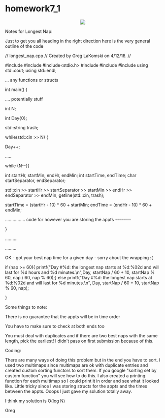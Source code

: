 # homework7_1
<p align="center">
<img src= https://media.giphy.com/media/WWdJ4bEzFomUE/giphy.gif>
</p>
Notes for Longest Nap: 

 

Just to get you all heading in the right direction here is the very general outline of the code 

// longest_nap.cpp 
// Created by Greg LaKomski on 4/12/18. 
// 
 
 
#include<iostream> 
#include<cmath> 
#include<stdio.h> 
#include<string> 
#include<set> 
#include<iterator> 
using std::cout; 
using std::endl; 

 

... any functions or structs 

 

int main() { 

.... potentially stuff 

int N; 

int Day{0}; 

std::string trash; 

 

while(std::cin >> N) { 

Day++; 

..... 

 

while (N--){ 
 

int startHr, startMin, endHr, endMin; 
int startTime, endTime; 
char startSeparator, endSeparator; 
 
std::cin >> startHr >> startSeparator >> startMin >> endHr >> endSeparator >> endMin; 
getline(std::cin, trash); 

 

startTime = (startHr - 10) * 60 + startMin; 
endTime = (endHr - 10) * 60 + endMin; 

................ code for however you are storing the appts -------- 

} 

.......... 

......... 

OK - got your best nap time for a given day - sorry about the wrapping :( 

if (nap >= 60){ 
  printf("Day #%d: the longest nap starts at %d:%02d and will last for %d hours and %d minutes.\n",Day, startNap / 60 + 10, startNap % 60, nap / 60, nap % 60);} 
else 
  printf("Day #%d: the longest nap starts at %d:%02d and will last for %d minutes.\n", Day, startNap / 60 + 10, startNap % 60, nap); 

} 

Some things to note: 

 

There is no guarantee that the appts will be in time order 

You have to make sure to check at both ends too 

You must deal with duplicates and if there are two best naps with the same length, pick the earliest!  I didn't pass on first submission because of this. 

 

 

Coding: 

 

There are many ways of doing this problem but in the end you have to sort.  I used two multimaps since multimaps are ok with duplicate entries and created custom sorting functors to sort them.   If you google "sorting set by custom function" you will see how to do this.  I also created a printing function for each multimap so I could print it in order and see what it looked like.  Little tricky since I was storing structs for the appts and the times between the appts.  Ooops  I just gave my solution totally away.   

 

I think my solution is O(log N) 

 

Greg 
